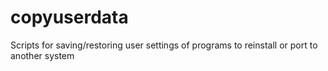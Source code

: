 # copyuserdata
Scripts for saving/restoring user settings of programs to reinstall or port to another system
